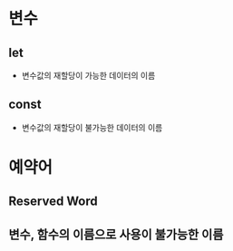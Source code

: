 # 변수
## let
- 변수값의 재할당이 가능한 데이터의 이름
## const
- 변수값의 재할당이 불가능한 데이터의 이름

# 예약어
## Reserved Word
## 변수, 함수의 이름으로 사용이 불가능한 이름